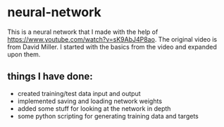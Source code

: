 # neural-network
This is a neural network that I made with the help of https://www.youtube.com/watch?v=sK9AbJ4P8ao. The original video is from David Miller. I started with the basics from the video and expanded upon them.

## things I have done:
- created training/test data input and output
- implemented saving and loading network weights
- added some stuff for looking at the network in depth
- some python scripting for generating training data and targets
